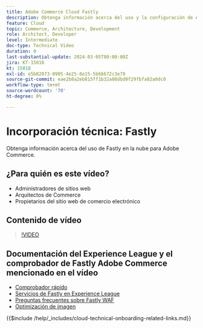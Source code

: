 ```yaml
---
title: Adobe Commerce Cloud Fastly
description: Obtenga información acerca del uso y la configuración de Adobe Commerce Cloud Fastly.
feature: Cloud
topic: Commerce, Architecture, Development
role: Architect, Developer
level: Intermediate
doc-type: Technical Video
duration: 0
last-substantial-update: 2024-03-05T00:00:00Z
jira: KT-15018
kt: 15018
exl-id: e5b82073-0905-4e25-8e15-5b66672c3e79
source-git-commit: eae2b8a2eb815ff1b32a80dbd0f29fbfa82a0dc0
workflow-type: tm+mt
source-wordcount: '70'
ht-degree: 0%

---
```


# Incorporación técnica: Fastly

Obtenga información acerca del uso de Fastly en la nube para Adobe Commerce.

## ¿Para quién es este vídeo?

- Administradores de sitios web
- Arquitectos de Commerce
- Propietarios del sitio web de comercio electrónico

## Contenido de vídeo

>[!VIDEO](https://video.tv.adobe.com/v/3427695?learn=on)

## Documentación del Experience League y el comprobador de Fastly Adobe Commerce mencionado en el vídeo

- [Comprobador rápido](https://adobe-commerce-tester.freetls.fastly.net/adobe-commerce-tester/)
- [Servicios de Fastly en Experience League](https://experienceleague.adobe.com/docs/commerce-cloud-service/user-guide/cdn/fastly.html)
- [Preguntas frecuentes sobre Fastly WAF](https://experienceleague.adobe.com/docs/commerce-knowledge-base/kb/faq/web-application-firewall-waf-powered-by-fastly-the-faq.html)
- [Optimización de imagen](https://experienceleague.adobe.com/docs/commerce-operations/implementation-playbook/best-practices/development/image-optimization.html)

{{$include /help/_includes/cloud-technical-onboarding-related-links.md}}
